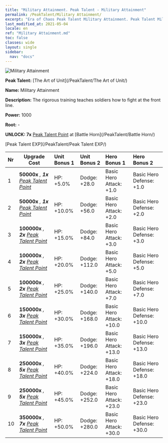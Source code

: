 ```yaml
---
title: "Military Attainment. Peak Talent - Military Attainment"
permalink: /PeakTalent/Military Attainment/
excerpt: "Era of Chaos Peak Talent Military Attainment. Peak Talent Military Attainment. Military Attainment"
last_modified_at: 2021-05-04
locale: en
ref: "Military Attainment.md"
toc: false
classes: wide
layout: single
sidebar:
  nav: "docs"
---
```


  ![Military Attainment](/images/pt/talent_2006.png)

  **Peak Talent:** [The Art of Unit](/PeakTalent/The Art of Unit/)

  **Name:** Military Attainment

  **Description:** The rigorous training teaches soldiers how to fight at the front line.

  **Power:** 1000

  **Root:** -

  **UNLOCK: 7x** [Peak Talent Point](/Items/con_934/) at [Battle Horn](/PeakTalent/Battle Horn/)

  [Peak Talent EXP](/PeakTalent/Peak Talent EXP/)

  | Nr | Upgrade Cost | Unit Bonus 1 | Unit Bonus 2 | Hero Bonus 1 | Hero Bonus 2 |
  |:---|--------------|:-------------|:-------------|:-------------|:-------------|
  | 1 |  **50000x** <i class="fas fa-coins"/>, **1x** [Peak Talent Point](/Items/con_934/) | HP: +5.0% | Dodge: +28.0 | Basic Hero Attack: +1.0 | Basic Hero Defense: +1.0 |
  | 2 |  **50000x** <i class="fas fa-coins"/>, **1x** [Peak Talent Point](/Items/con_934/) | HP: +10.0% | Dodge: +56.0 | Basic Hero Attack: +2.0 | Basic Hero Defense: +2.0 |
  | 3 |  **100000x** <i class="fas fa-coins"/>, **2x** [Peak Talent Point](/Items/con_934/) | HP: +15.0% | Dodge: +84.0 | Basic Hero Attack: +3.0 | Basic Hero Defense: +3.0 |
  | 4 |  **100000x** <i class="fas fa-coins"/>, **2x** [Peak Talent Point](/Items/con_934/) | HP: +20.0% | Dodge: +112.0 | Basic Hero Attack: +5.0 | Basic Hero Defense: +5.0 |
  | 5 |  **100000x** <i class="fas fa-coins"/>, **2x** [Peak Talent Point](/Items/con_934/) | HP: +25.0% | Dodge: +140.0 | Basic Hero Attack: +7.0 | Basic Hero Defense: +7.0 |
  | 6 |  **150000x** <i class="fas fa-coins"/>, **3x** [Peak Talent Point](/Items/con_934/) | HP: +30.0% | Dodge: +168.0 | Basic Hero Attack: +10.0 | Basic Hero Defense: +10.0 |
  | 7 |  **150000x** <i class="fas fa-coins"/>, **3x** [Peak Talent Point](/Items/con_934/) | HP: +35.0% | Dodge: +196.0 | Basic Hero Attack: +13.0 | Basic Hero Defense: +13.0 |
  | 8 |  **250000x** <i class="fas fa-coins"/>, **5x** [Peak Talent Point](/Items/con_934/) | HP: +40.0% | Dodge: +224.0 | Basic Hero Attack: +18.0 | Basic Hero Defense: +18.0 |
  | 9 |  **250000x** <i class="fas fa-coins"/>, **5x** [Peak Talent Point](/Items/con_934/) | HP: +45.0% | Dodge: +252.0 | Basic Hero Attack: +23.0 | Basic Hero Defense: +23.0 |
  | 10 |  **350000x** <i class="fas fa-coins"/>, **7x** [Peak Talent Point](/Items/con_934/) | HP: +50.0% | Dodge: +280.0 | Basic Hero Attack: +30.0 | Basic Hero Defense: +30.0 |

